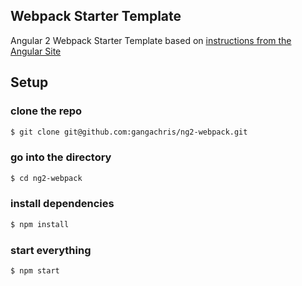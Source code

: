 ## Webpack Starter Template
Angular 2 Webpack Starter Template based on [instructions from the Angular Site](https://angular.io/docs/ts/latest/guide/webpack.html)

## Setup
### clone the repo
```bash
$ git clone git@github.com:gangachris/ng2-webpack.git
```

### go into the directory
```bash
$ cd ng2-webpack
```

### install dependencies
```bash
$ npm install
```

### start everything
```bash
$ npm start
```